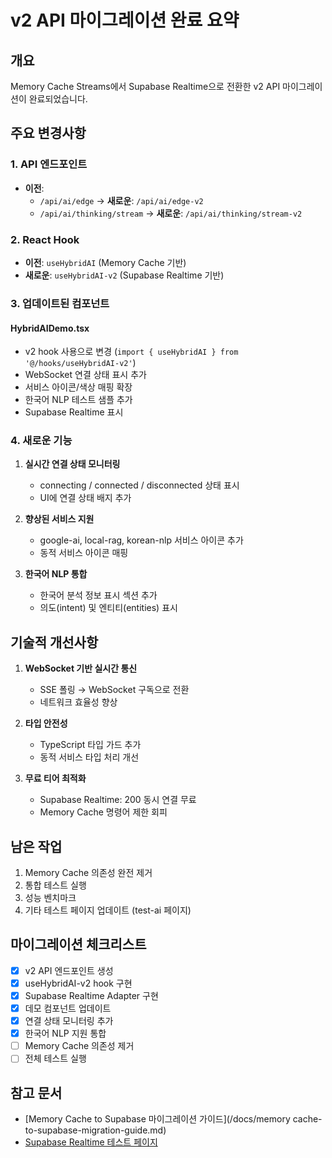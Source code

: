 # v2 API 마이그레이션 완료 요약

## 개요

Memory Cache Streams에서 Supabase Realtime으로 전환한 v2 API 마이그레이션이 완료되었습니다.

## 주요 변경사항

### 1. API 엔드포인트

- **이전**:
  - `/api/ai/edge` → **새로운**: `/api/ai/edge-v2`
  - `/api/ai/thinking/stream` → **새로운**: `/api/ai/thinking/stream-v2`

### 2. React Hook

- **이전**: `useHybridAI` (Memory Cache 기반)
- **새로운**: `useHybridAI-v2` (Supabase Realtime 기반)

### 3. 업데이트된 컴포넌트

#### HybridAIDemo.tsx
- v2 hook 사용으로 변경 (`import { useHybridAI } from '@/hooks/useHybridAI-v2'`)
- WebSocket 연결 상태 표시 추가
- 서비스 아이콘/색상 매핑 확장
- 한국어 NLP 테스트 샘플 추가
- Supabase Realtime 표시

### 4. 새로운 기능

1. **실시간 연결 상태 모니터링**
   - connecting / connected / disconnected 상태 표시
   - UI에 연결 상태 배지 추가

2. **향상된 서비스 지원**
   - google-ai, local-rag, korean-nlp 서비스 아이콘 추가
   - 동적 서비스 아이콘 매핑

3. **한국어 NLP 통합**
   - 한국어 분석 정보 표시 섹션 추가
   - 의도(intent) 및 엔티티(entities) 표시

## 기술적 개선사항

1. **WebSocket 기반 실시간 통신**
   - SSE 폴링 → WebSocket 구독으로 전환
   - 네트워크 효율성 향상

2. **타입 안전성**
   - TypeScript 타입 가드 추가
   - 동적 서비스 타입 처리 개선

3. **무료 티어 최적화**
   - Supabase Realtime: 200 동시 연결 무료
   - Memory Cache 명령어 제한 회피

## 남은 작업

1. Memory Cache 의존성 완전 제거
2. 통합 테스트 실행
3. 성능 벤치마크
4. 기타 테스트 페이지 업데이트 (test-ai 페이지)

## 마이그레이션 체크리스트

- [x] v2 API 엔드포인트 생성
- [x] useHybridAI-v2 hook 구현
- [x] Supabase Realtime Adapter 구현
- [x] 데모 컴포넌트 업데이트
- [x] 연결 상태 모니터링 추가
- [x] 한국어 NLP 지원 통합
- [ ] Memory Cache 의존성 제거
- [ ] 전체 테스트 실행

## 참고 문서

- [Memory Cache to Supabase 마이그레이션 가이드](/docs/memory cache-to-supabase-migration-guide.md)
- [Supabase Realtime 테스트 페이지](/app/test/supabase-realtime)